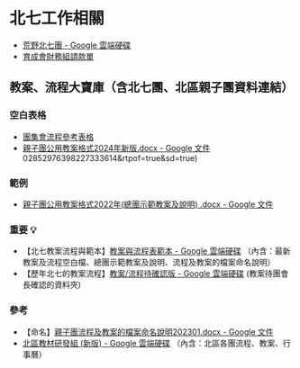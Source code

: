 # 北七工作相關

- [荒野北七團 - Google 雲端硬碟](https://drive.google.com/drive/folders/0B6Nlmpy3OrYcc2tDelFOTU9pVFU?resourcekey=0-Xb831lKzidzvZPhhgXGpaQ)
- [育成會財務組請款單](https://docs.google.com/forms/d/e/1FAIpQLSeuMOrBTaQiqsS-KYHJb0d5If1V9Ot_vQ-HbCFTop4i8o-N7w/viewform)

## 教案、流程大寶庫（含北七團、北區親子團資料連結）

### 空白表格

- [團集會流程參考表格](https://docs.google.com/document/d/19tupPI6UQRdzAL5T5DUY_4nfMJiRsdS3sQWEzA233PE/edit?tab=t.0)
- [親子團公用教案格式2024年新版.docx - Google 文件](https://docs.google.com/document/d/1P6Y_ij5lt049dIOUy5meuSNF83Rearw8/edit?tab=t.0)02852976398227333614&rtpof=true&sd=true)

### 範例

- [親子團公用教案格式2022年(總團示範教案及說明) .docx - Google 文件](https://docs.google.com/document/d/1Jdw7m21SLfA-UxLwghBMb1e3Wfw4S1vt/edit)

### 重要 💡

- 【北七教案流程與範本】[教案與流程表範本 - Google 雲端硬碟](https://drive.google.com/drive/folders/128gdWWSFPLuwdO7nLbnuuzsRlyOVuRRv) （內含：最新教案及流程空白檔、總團示範教案及說明、流程及教案的檔案命名說明）
- 【歷年北七的教案流程】[教案/流程待確認版 - Google 雲端硬碟](https://drive.google.com/drive/u/0/folders/1UKdtVuHIInYbPk7r374uIxAdgvimR8xQ) (教案待團會長確認的資料夾)

### 參考

- 【命名】[親子團流程及教案的檔案命名說明202301.docx - Google 文件](https://docs.google.com/document/d/1MjN8LQ6qZSH7NnyFx8iVF7QtwNt2XhUq/edit)
- [北區教材研發組 (新版) - Google 雲端硬碟](https://drive.google.com/drive/folders/1ahASKwWyGujeoJ1sopUE4LUQqCukLrFJ) （內含：北區各團流程、教案、行事曆）
